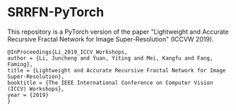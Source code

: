 # SRRFN-PyTorch
This repository is a PyTorch version of the paper "Lightweight and Accurate Recursive Fractal Network for Image Super-Resolution" (ICCVW 2019).

```
@InProceedings{Li_2019_ICCV_Workshops,
author = {Li, Juncheng and Yuan, Yiting and Mei, Kangfu and Fang, Faming},
title = {Lightweight and Accurate Recursive Fractal Network for Image Super-Resolution},
booktitle = {The IEEE International Conference on Computer Vision (ICCV) Workshops},
year = {2019}
}
```
